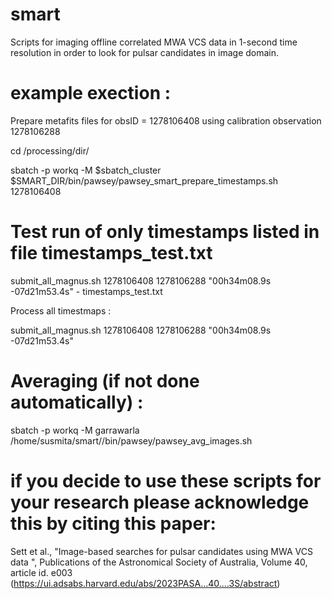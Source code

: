 # smart
Scripts for imaging offline correlated MWA VCS data in 1-second time resolution in order to look for pulsar candidates in image domain.

# example exection :
 Prepare metafits files for obsID = 1278106408 using calibration observation 1278106288

  cd /processing/dir/

 sbatch -p workq -M $sbatch_cluster $SMART_DIR/bin/pawsey/pawsey_smart_prepare_timestamps.sh 1278106408

# Test run of only timestamps listed in file timestamps_test.txt

  submit_all_magnus.sh 1278106408 1278106288 "00h34m08.9s -07d21m53.4s" - timestamps_test.txt

 
  Process all timestmaps :
 
  submit_all_magnus.sh 1278106408 1278106288 "00h34m08.9s -07d21m53.4s"

 
# Averaging (if not done automatically) :

  sbatch -p workq -M garrawarla /home/susmita/smart//bin/pawsey/pawsey_avg_images.sh

# if you decide to use these scripts for your research please acknowledge this by citing this paper:

Sett et al., "Image-based searches for pulsar candidates using MWA VCS data ", Publications of the Astronomical Society of Australia, Volume 40, article id. e003
(https://ui.adsabs.harvard.edu/abs/2023PASA...40....3S/abstract)
